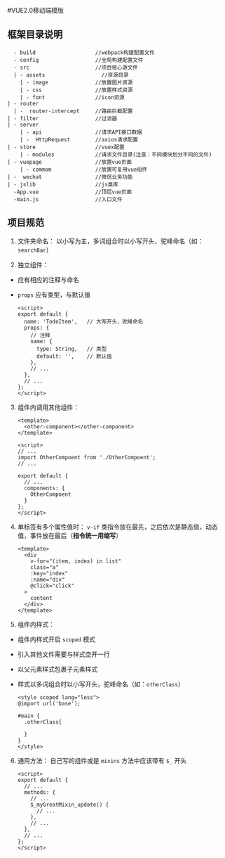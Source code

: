 #VUE2.0移动端模版

## 框架目录说明  ##
      - build                   //webpack构建配置文件
      - config                  //全局构建配置文件
      - src                     //项目核心源文件
	  | - assets                  //资源目录
        | - image               //放置图片资源
        | - css                 //放置样式资源
        | - font                //icon资源
    | - router
      | -  router-intercept     //路由拦截配置
    | - filter                  //过滤器
    | - server
        | - api                 //请求API接口数据
        | -  HttpRequest        //axios请求配置
    | - store                   //vuex配置
        | - modules             //请求文件目录(注意：不同模块划分不同的文件)
    | - vuepage                 //放置vue页面
        | - commom              //放置可复用vue组件
    | -  wechat                 //微信业务功能
    | - jslib                   //js类库
      -App.vue                  //顶层vue页面
      -main.js                  //入口文件

## 项目规范

1. 文件夹命名：
  以小写为主，多词组合时以小写开头，驼峰命名（如：`searchBar`）

2. 独立组件：
  * 应有相应的注释与命名
  * `props` 应有类型，与默认值

    ```vue
    <script>
    export default {
      name: 'TodoItem',   // 大写开头，驼峰命名
      props: {
        // 注释
        name: {
          type: String,   // 类型
          default: '',    // 默认值
        },
        // ...
      },
      // ...
    };
    </script>
    ```

3. 组件内调用其他组件：

    ```vue
    <template>
      <other-component></other-component>
    </template>

    <script>
    // ...
    import OtherCompoent from './OtherCompoent';
    // ...

    export default {
      // ...
      components: {
        OtherCompoent
      }
    };
    </script>
    ```

4. 单标签有多个属性值时：
  `v-if` 类指令放在最先，之后依次是静态值，动态值，事件放在最后（**指令统一用缩写**）

    ```vue
    <template>
      <div
        v-for="(item, index) in list"
        class="a"
        :key="index"
        :name="div"
        @click="click"
      >
        content
      </div>
    </template>
    ```

5. 组件内样式：
  * 组件内样式开启 `scoped` 模式
  * 引入其他文件需要与样式空开一行
  * 以父元素样式包裹子元素样式
  * 样式以多词组合时以小写开头，驼峰命名（如：`otherClass`）

    ```vue
    <style scoped lang="less">
    @import url('base');

    #main {
      .otherClass{

      }
    }
    </style>
    ```

6. 通用方法：
  自己写的组件或是 `mixins` 方法中应该带有 `$_` 开头

    ```vue
    <script>
    export default {
      // ...
      methods: {
        // ...
        $_myGreatMixin_update() {
          // ...
        },
        // ...
      },
      // ...
    };
    </script>
    ```




